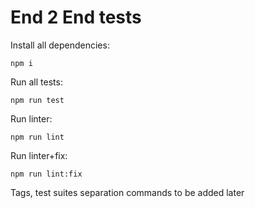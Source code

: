 # End 2 End tests

Install all dependencies:

```
npm i
```

Run all tests:

`npm run test`

Run linter:

`npm run lint`

Run linter+fix:

`npm run lint:fix`

Tags, test suites separation commands to be added later
